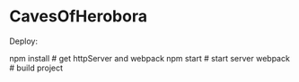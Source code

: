 # CavesOfHerobora

Deploy:

npm install # get httpServer and webpack
npm start # start server
webpack # build project
